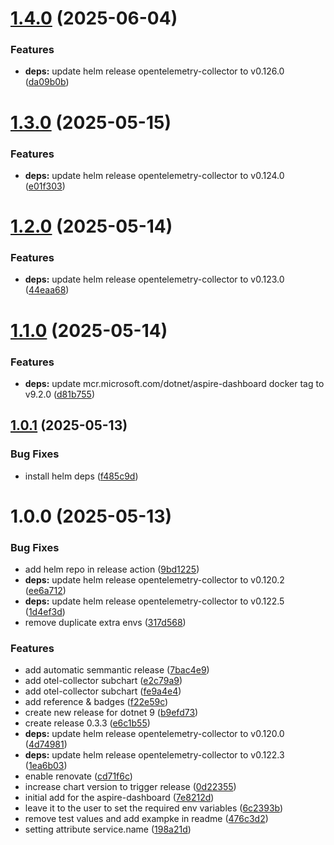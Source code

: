 # [1.4.0](https://github.com/kube-the-home/aspire-dashboard-helm/compare/1.3.0...1.4.0) (2025-06-04)


### Features

* **deps:** update helm release opentelemetry-collector to v0.126.0 ([da09b0b](https://github.com/kube-the-home/aspire-dashboard-helm/commit/da09b0bf008f93908b2805a1fb71d5a6ae8dec46))

# [1.3.0](https://github.com/kube-the-home/aspire-dashboard-helm/compare/1.2.0...1.3.0) (2025-05-15)


### Features

* **deps:** update helm release opentelemetry-collector to v0.124.0 ([e01f303](https://github.com/kube-the-home/aspire-dashboard-helm/commit/e01f303e04f42728669071e91b77494a5945d152))

# [1.2.0](https://github.com/kube-the-home/aspire-dashboard-helm/compare/1.1.0...1.2.0) (2025-05-14)


### Features

* **deps:** update helm release opentelemetry-collector to v0.123.0 ([44eaa68](https://github.com/kube-the-home/aspire-dashboard-helm/commit/44eaa68a281f759a26648c9e6fd8b5d5e1727b2d))

# [1.1.0](https://github.com/kube-the-home/aspire-dashboard-helm/compare/1.0.1...1.1.0) (2025-05-14)


### Features

* **deps:** update mcr.microsoft.com/dotnet/aspire-dashboard docker tag to v9.2.0 ([d81b755](https://github.com/kube-the-home/aspire-dashboard-helm/commit/d81b75540c48e6359ce7521c525d800398a32718))

## [1.0.1](https://github.com/kube-the-home/aspire-dashboard-helm/compare/1.0.0...1.0.1) (2025-05-13)


### Bug Fixes

* install helm deps ([f485c9d](https://github.com/kube-the-home/aspire-dashboard-helm/commit/f485c9d337373066d022c0c70d0820f41b3e7a73))

# 1.0.0 (2025-05-13)


### Bug Fixes

* add helm repo in release action ([9bd1225](https://github.com/kube-the-home/aspire-dashboard-helm/commit/9bd1225eb22610e47420b14071caaec0a8221d45))
* **deps:** update helm release opentelemetry-collector to v0.120.2 ([ee6a712](https://github.com/kube-the-home/aspire-dashboard-helm/commit/ee6a712224f03835239c6540e0e6cf3eb147ab90))
* **deps:** update helm release opentelemetry-collector to v0.122.5 ([1d4ef3d](https://github.com/kube-the-home/aspire-dashboard-helm/commit/1d4ef3d9b2ca9f57f81d66c42ab97a11a5d0c7e6))
* remove duplicate extra envs ([317d568](https://github.com/kube-the-home/aspire-dashboard-helm/commit/317d5683fc21372be1aecc327569e4832bb5724d))


### Features

* add automatic semmantic release ([7bac4e9](https://github.com/kube-the-home/aspire-dashboard-helm/commit/7bac4e9346a778f9de8cc274d402edab4707ff25))
* add otel-collector subchart ([e2c79a9](https://github.com/kube-the-home/aspire-dashboard-helm/commit/e2c79a97db78df7b5db8e941297c85871662a8a7))
* add otel-collector subchart ([fe9a4e4](https://github.com/kube-the-home/aspire-dashboard-helm/commit/fe9a4e44c500345959d3536511e60539ce60b7d1))
* add reference & badges ([f22e59c](https://github.com/kube-the-home/aspire-dashboard-helm/commit/f22e59c03dc5ad7d19bd71977c0151ba05841192))
* create new release for dotnet 9 ([b9efd73](https://github.com/kube-the-home/aspire-dashboard-helm/commit/b9efd73f8bb4bf1a6892ef81f105bb9e761e2b28))
* create release 0.3.3 ([e6c1b55](https://github.com/kube-the-home/aspire-dashboard-helm/commit/e6c1b55a1ee61a50bc2f525413f1e6e0d65f8ec6))
* **deps:** update helm release opentelemetry-collector to v0.120.0 ([4d74981](https://github.com/kube-the-home/aspire-dashboard-helm/commit/4d7498155dd41b057194908cb56ee7841a90051f))
* **deps:** update helm release opentelemetry-collector to v0.122.3 ([1ea6b03](https://github.com/kube-the-home/aspire-dashboard-helm/commit/1ea6b037bfae60d46ffcf1a915761ba451c38f3a))
* enable renovate ([cd71f6c](https://github.com/kube-the-home/aspire-dashboard-helm/commit/cd71f6c968c82eb25545e0962ff49620b666e9d7))
* increase chart version to trigger release ([0d22355](https://github.com/kube-the-home/aspire-dashboard-helm/commit/0d223550e5d3d142b03ceb1408e1ccb961fd8b51))
* initial add for the aspire-dashboard ([7e8212d](https://github.com/kube-the-home/aspire-dashboard-helm/commit/7e8212da4a307ce7778b3a1b0259884cf269a202))
* leave it to the user to set the required env variables ([6c2393b](https://github.com/kube-the-home/aspire-dashboard-helm/commit/6c2393b3a46dbfeeb630d653ffcd0e8d9da68cda))
* remove test values and add exampke in readme ([476c3d2](https://github.com/kube-the-home/aspire-dashboard-helm/commit/476c3d2dad87794af34ba155b0385c90a516911e))
* setting attribute service.name ([198a21d](https://github.com/kube-the-home/aspire-dashboard-helm/commit/198a21d9f5e6510bb497d0a034fe21d8c46a7fb1))
